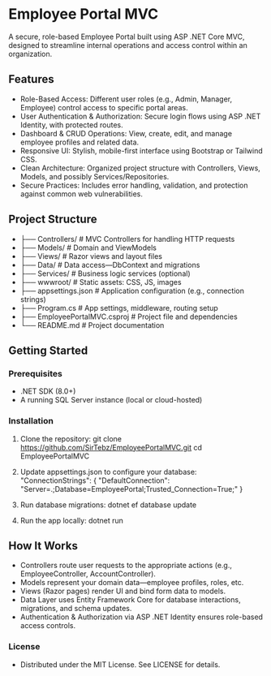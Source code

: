 # Employee Portal MVC

A secure, role-based Employee Portal built using ASP .NET Core MVC, designed to streamline internal operations and access control within an organization.

## Features

- Role-Based Access: Different user roles (e.g., Admin, Manager, Employee) control access to specific portal areas.
- User Authentication & Authorization: Secure login flows using ASP .NET Identity, with protected routes.
- Dashboard & CRUD Operations: View, create, edit, and manage employee profiles and related data.
- Responsive UI: Stylish, mobile-first interface using Bootstrap or Tailwind CSS.
- Clean Architecture: Organized project structure with Controllers, Views, Models, and possibly Services/Repositories.
- Secure Practices: Includes error handling, validation, and protection against common web vulnerabilities.

## Project Structure

- ├── Controllers/             # MVC Controllers for handling HTTP requests
- ├── Models/                  # Domain and ViewModels
- ├── Views/                   # Razor views and layout files
- ├── Data/                    # Data access—DbContext and migrations
- ├── Services/                # Business logic services (optional)
- ├── wwwroot/                 # Static assets: CSS, JS, images
- ├── appsettings.json         # Application configuration (e.g., connection strings)
- ├── Program.cs               # App settings, middleware, routing setup
- ├── EmployeePortalMVC.csproj # Project file and dependencies
- └── README.md                # Project documentation


## Getting Started

### Prerequisites

- .NET SDK (8.0+)
- A running SQL Server instance (local or cloud-hosted)

### Installation

1. Clone the repository:
  git clone https://github.com/SirTebz/EmployeePortalMVC.git
  cd EmployeePortalMVC

2. Update appsettings.json to configure your database:
  "ConnectionStrings": {
  "DefaultConnection": "Server=.;Database=EmployeePortal;Trusted_Connection=True;"
  }

3.  Run database migrations:
  dotnet ef database update

4. Run the app locally:
   dotnet run

## How It Works

- Controllers route user requests to the appropriate actions (e.g., EmployeeController, AccountController).
- Models represent your domain data—employee profiles, roles, etc.
- Views (Razor pages) render UI and bind form data to models.
- Data Layer uses Entity Framework Core for database interactions, migrations, and schema updates.
- Authentication & Authorization via ASP .NET Identity ensures role-based access controls.

### License

- Distributed under the MIT License. See LICENSE for details.

